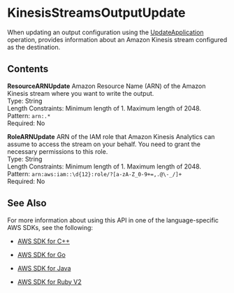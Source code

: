 # KinesisStreamsOutputUpdate<a name="API_KinesisStreamsOutputUpdate"></a>

 When updating an output configuration using the [UpdateApplication](API_UpdateApplication.md) operation, provides information about an Amazon Kinesis stream configured as the destination\. 

## Contents<a name="API_KinesisStreamsOutputUpdate_Contents"></a>

 **ResourceARNUpdate**   <a name="analytics-Type-KinesisStreamsOutputUpdate-ResourceARNUpdate"></a>
Amazon Resource Name \(ARN\) of the Amazon Kinesis stream where you want to write the output\.  
Type: String  
Length Constraints: Minimum length of 1\. Maximum length of 2048\.  
Pattern: `arn:.*`   
Required: No

 **RoleARNUpdate**   <a name="analytics-Type-KinesisStreamsOutputUpdate-RoleARNUpdate"></a>
ARN of the IAM role that Amazon Kinesis Analytics can assume to access the stream on your behalf\. You need to grant the necessary permissions to this role\.  
Type: String  
Length Constraints: Minimum length of 1\. Maximum length of 2048\.  
Pattern: `arn:aws:iam::\d{12}:role/?[a-zA-Z_0-9+=,.@\-_/]+`   
Required: No

## See Also<a name="API_KinesisStreamsOutputUpdate_SeeAlso"></a>

For more information about using this API in one of the language\-specific AWS SDKs, see the following:

+  [AWS SDK for C\+\+](http://docs.aws.amazon.com/goto/SdkForCpp/kinesisanalytics-2015-08-14/KinesisStreamsOutputUpdate) 

+  [AWS SDK for Go](http://docs.aws.amazon.com/goto/SdkForGoV1/kinesisanalytics-2015-08-14/KinesisStreamsOutputUpdate) 

+  [AWS SDK for Java](http://docs.aws.amazon.com/goto/SdkForJava/kinesisanalytics-2015-08-14/KinesisStreamsOutputUpdate) 

+  [AWS SDK for Ruby V2](http://docs.aws.amazon.com/goto/SdkForRubyV2/kinesisanalytics-2015-08-14/KinesisStreamsOutputUpdate) 